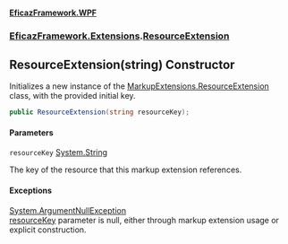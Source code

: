 #### [EficazFramework.WPF](EficazFrameworkWPF.md 'EficazFramework WPF')
### [EficazFramework.Extensions](EficazFrameworkWPF.md#EficazFramework.Extensions 'EficazFramework.Extensions').[ResourceExtension](EficazFramework.Extensions/ResourceExtension.md 'EficazFramework.Extensions.ResourceExtension')

## ResourceExtension(string) Constructor

Initializes a new instance of the [MarkupExtensions.ResourceExtension](https://docs.microsoft.com/en-us/dotnet/api/MarkupExtensions.ResourceExtension 'MarkupExtensions.ResourceExtension') class, with the provided initial key.

```csharp
public ResourceExtension(string resourceKey);
```
#### Parameters

<a name='EficazFramework.Extensions.ResourceExtension.ResourceExtension(string).resourceKey'></a>

`resourceKey` [System.String](https://docs.microsoft.com/en-us/dotnet/api/System.String 'System.String')

The key of the resource that this markup extension references.

#### Exceptions

[System.ArgumentNullException](https://docs.microsoft.com/en-us/dotnet/api/System.ArgumentNullException 'System.ArgumentNullException')  
[resourceKey](EficazFramework.Extensions/ResourceExtension/ResourceExtension(string).md#EficazFramework.Extensions.ResourceExtension.ResourceExtension(string).resourceKey 'EficazFramework.Extensions.ResourceExtension.ResourceExtension(string).resourceKey') parameter is null, either through markup extension usage or explicit construction.